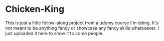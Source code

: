 # Chicken-King
This is just a little follow-along project from a udemy course I'm doing. It's not meant to be anything fancy or showcase any fancy skills whatsoever. I just uploaded it here to show it to come people.

